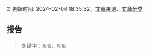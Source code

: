 :alarm_clock: 更新时间: 2024-02-06 18:35:32。[文章来源](/README.md)、[文章分类](/TAGS.md)

## 报告


> 关键字：`报告`、`月报`



